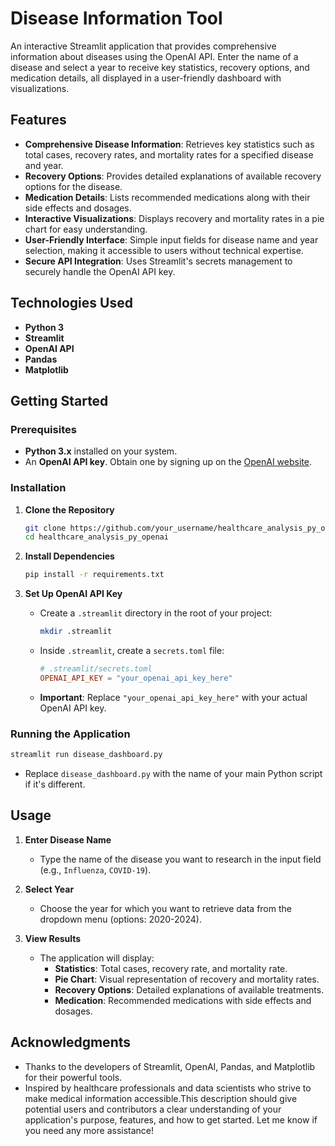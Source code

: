 # Disease Information Tool

An interactive Streamlit application that provides comprehensive information about diseases using the OpenAI API. Enter the name of a disease and select a year to receive key statistics, recovery options, and medication details, all displayed in a user-friendly dashboard with visualizations.

## Features

- **Comprehensive Disease Information**: Retrieves key statistics such as total cases, recovery rates, and mortality rates for a specified disease and year.
- **Recovery Options**: Provides detailed explanations of available recovery options for the disease.
- **Medication Details**: Lists recommended medications along with their side effects and dosages.
- **Interactive Visualizations**: Displays recovery and mortality rates in a pie chart for easy understanding.
- **User-Friendly Interface**: Simple input fields for disease name and year selection, making it accessible to users without technical expertise.
- **Secure API Integration**: Uses Streamlit's secrets management to securely handle the OpenAI API key.

## Technologies Used

- **Python 3**
- **Streamlit**
- **OpenAI API**
- **Pandas**
- **Matplotlib**

## Getting Started

### Prerequisites

- **Python 3.x** installed on your system.
- An **OpenAI API key**. Obtain one by signing up on the [OpenAI website](https://openai.com/).

### Installation

1. **Clone the Repository**

   ```bash
   git clone https://github.com/your_username/healthcare_analysis_py_openai.git
   cd healthcare_analysis_py_openai
   ```

2. **Install Dependencies**

   ```bash
   pip install -r requirements.txt
   ```

3. **Set Up OpenAI API Key**

   - Create a `.streamlit` directory in the root of your project:

     ```bash
     mkdir .streamlit
     ```

   - Inside `.streamlit`, create a `secrets.toml` file:

     ```toml
     # .streamlit/secrets.toml
     OPENAI_API_KEY = "your_openai_api_key_here"
     ```

   - **Important**: Replace `"your_openai_api_key_here"` with your actual OpenAI API key.

### Running the Application

```bash
streamlit run disease_dashboard.py
```

- Replace `disease_dashboard.py` with the name of your main Python script if it's different.

## Usage

1. **Enter Disease Name**

   - Type the name of the disease you want to research in the input field (e.g., `Influenza`, `COVID-19`).

2. **Select Year**

   - Choose the year for which you want to retrieve data from the dropdown menu (options: 2020-2024).

3. **View Results**

   - The application will display:
     - **Statistics**: Total cases, recovery rate, and mortality rate.
     - **Pie Chart**: Visual representation of recovery and mortality rates.
     - **Recovery Options**: Detailed explanations of available treatments.
     - **Medication**: Recommended medications with side effects and dosages.

## Acknowledgments

- Thanks to the developers of Streamlit, OpenAI, Pandas, and Matplotlib for their powerful tools.
- Inspired by healthcare professionals and data scientists who strive to make medical information accessible.This description should give potential users and contributors a clear understanding of your application's purpose, features, and how to get started. Let me know if you need any more assistance!
